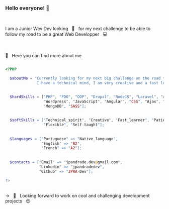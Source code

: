 ### Hello everyone! 👋


<br/> 

I am a Junior Wev Dev looking &nbsp; 🔭  &nbsp; for my next challenge to be able to follow my road to be a great Web Developper &nbsp; 💻

<br/> 

💬 &nbsp; Here you can find more about me

```php

<?PHP

  $aboutMe = "Currently looking for my next big challenge on the road to become a Web Developer.            
              I have a technical mind, I am very creative and a fast learner.";  
              

  $hardSkills = ["PHP", "PDO", "OOP", "Drupal", "NodeJS", "Laravel", "Angular", "MVC", "MySQL", "Apache”,
                 "Wordpress", "JavaScript", "Angular", "CSS", "Ajax", "Git", "Java”, “Adobe_Photoshop",
                 "MongoDB", "SASS"];
                 
                 
  $softSkills = ["Technical_spirit", "Creative", "Fast_learner", "Patient", "Team_spirit", 
                 "Flexible", "Self-taught"];
  
  
  $languages = ["Portuguese" => "Native_language",
                "English" => "B2",
                "French" => "A2"];
                
                            
  $contacts = ["Email" => "jpandrade.dev@gmail.com",
               "Linkedin" => "jpandradedev",
               "Github" => "JPRA-Dev"];

?>

```

<br/> 
-> &nbsp 🔭  &nbsp; Looking forward to work on cool and challenging development projects &nbsp; 😉 

